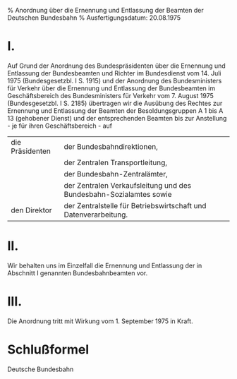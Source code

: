 % Anordnung über die Ernennung und Entlassung der Beamten der Deutschen Bundesbahn
% Ausfertigungsdatum: 20.08.1975
 
# I.

Auf Grund der Anordnung des Bundespräsidenten über die Ernennung und Entlassung der Bundesbeamten und Richter im Bundesdienst vom 14. Juli 1975 (Bundesgesetzbl. I S. 1915) und der Anordnung des Bundesministers für Verkehr über die Ernennung und Entlassung der Bundesbeamten im Geschäftsbereich des Bundesministers für Verkehr vom 7. August 1975 (Bundesgesetzbl. I S. 2185) übertragen wir die Ausübung des Rechtes zur Ernennung und Entlassung der Beamten der Besoldungsgruppen A 1 bis A 13 (gehobener Dienst) und der entsprechenden Beamten bis zur Anstellung - je für ihren Geschäftsbereich - auf  

|                 |                                                                    |
|:---------------------------|:--------------------------------------------|
| die Präsidenten | der Bundesbahndirektionen,                                         |
|                 | der Zentralen Transportleitung,                                    |
|                 | der Bundesbahn-Zentralämter,                                       |
|                 | der Zentralen Verkaufsleitung und des Bundesbahn-Sozialamtes sowie |
| den Direktor    | der Zentralstelle für Betriebswirtschaft und Datenverarbeitung.    |

# II.

Wir behalten uns im Einzelfall die Ernennung und Entlassung der in Abschnitt I genannten Bundesbahnbeamten vor.

# III.

Die Anordnung tritt mit Wirkung vom 1. September 1975 in Kraft.

# Schlußformel

Deutsche Bundesbahn
